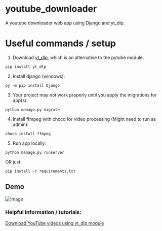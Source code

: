 # youtube_downloader
A youtube downloader web app using Django and yt_dlp.

# Useful commands / setup
1. Download [yt_dlp](https://github.com/yt-dlp/yt-dlp?tab=readme-ov-file#installation), which is an alternative to the pytube module.

`pip install yt_dlp`

2. Install django (windows):

`py -m pip install Django`

3. Your project may not work properly until you apply the migrations for app(s):

`python manage.py migrate`

4. Install ffmpeg with choco for video processing (Might need to run as admin):

`choco install ffmpeg`

5. Run app locally:

`python manage.py runserver`

OR just:

`pip install -r requirements.txt`

## Demo
![image](https://github.com/user-attachments/assets/9c1cba6e-7873-4270-a835-9f64e6f714c6)




### Helpful information / tutorials:
[Download YouTube videos using yt_dlp module](https://www.geeksforgeeks.org/python-download-youtube-videos-using-youtube_dl-module/) 
